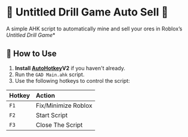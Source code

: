 #  🔧 Untitled Drill Game Auto Sell  🔧
A simple AHK script to automatically mine and sell your ores in Roblox’s *Untitled Drill Game**

## 📖 How to Use

1. **Install [AutoHotkey](https://www.autohotkey.com/)V2** if you haven't already.
2. Run the `GAD Main.ahk` script.
3. Use the following hotkeys to control the script:

| Hotkey | Action                         |
|:--------|:--------------------------------|
| `F1`     | Fix/Minimize Roblox             |
| `F2`     | Start Script                    |
| `F3`     | Close The Script                |

